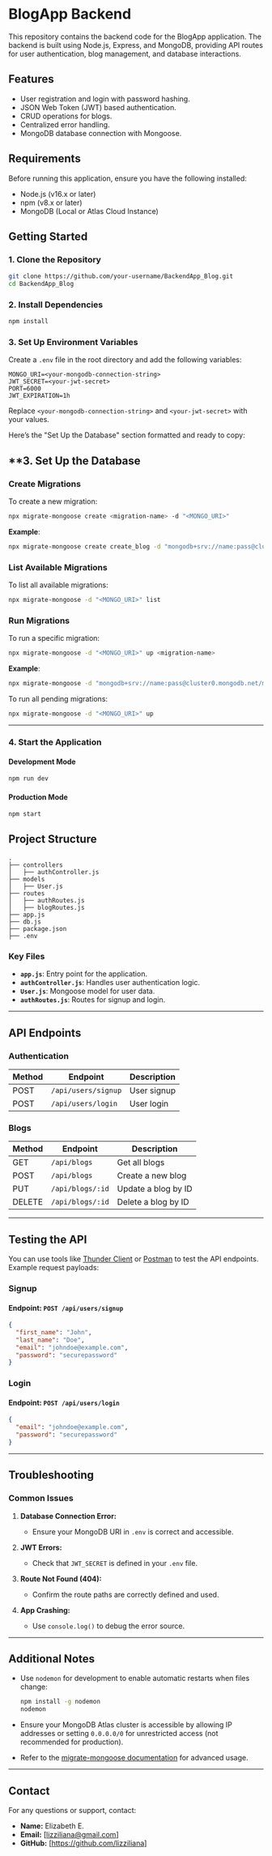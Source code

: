 # BlogApp Backend

This repository contains the backend code for the BlogApp application. The backend is built using Node.js, Express, and MongoDB, providing API routes for user authentication, blog management, and database interactions.

## Features
- User registration and login with password hashing.
- JSON Web Token (JWT) based authentication.
- CRUD operations for blogs.
- Centralized error handling.
- MongoDB database connection with Mongoose.


## Requirements

Before running this application, ensure you have the following installed:

- Node.js (v16.x or later)
- npm (v8.x or later)
- MongoDB (Local or Atlas Cloud Instance)


## Getting Started

### 1. Clone the Repository
```bash
git clone https://github.com/your-username/BackendApp_Blog.git
cd BackendApp_Blog
```

### **2. Install Dependencies**
```bash
npm install
```

### **3. Set Up Environment Variables**
Create a `.env` file in the root directory and add the following variables:

```
MONGO_URI=<your-mongodb-connection-string>
JWT_SECRET=<your-jwt-secret>
PORT=6000
JWT_EXPIRATION=1h
```

Replace `<your-mongodb-connection-string>` and `<your-jwt-secret>` with your values.


Here’s the "Set Up the Database" section formatted and ready to copy:



## **3. Set Up the Database

### Create Migrations
To create a new migration:
```bash
npx migrate-mongoose create <migration-name> -d "<MONGO_URI>"
```

**Example**:
```bash
npx migrate-mongoose create create_blog -d "mongodb+srv://name:pass@cluster0.mongodb.net/mydatabase?retryWrites=true&w=majority"
```

### List Available Migrations
To list all available migrations:
```bash
npx migrate-mongoose -d "<MONGO_URI>" list
```

### Run Migrations
To run a specific migration:
```bash
npx migrate-mongoose -d "<MONGO_URI>" up <migration-name>
```

**Example**:
```bash
npx migrate-mongoose -d "mongodb+srv://name:pass@cluster0.mongodb.net/mydatabase?retryWrites=true&w=majority" up create_blog
```

To run all pending migrations:
```bash
npx migrate-mongoose -d "<MONGO_URI>" up
```

--- 


### **4. Start the Application**
#### Development Mode
```bash
npm run dev
```
#### Production Mode
```bash
npm start
```



## **Project Structure**
```plaintext
.
├── controllers
│   ├── authController.js
├── models
│   ├── User.js
├── routes
│   ├── authRoutes.js
│   ├── blogRoutes.js
├── app.js
├── db.js
├── package.json
├── .env
```

### Key Files
- **`app.js`**: Entry point for the application.
- **`authController.js`**: Handles user authentication logic.
- **`User.js`**: Mongoose model for user data.
- **`authRoutes.js`**: Routes for signup and login.

---

## **API Endpoints**

### **Authentication**
| Method | Endpoint       | Description             |
|--------|----------------|-------------------------|
| POST   | `/api/users/signup` | User signup            |
| POST   | `/api/users/login`  | User login             |

### **Blogs**
| Method | Endpoint       | Description             |
|--------|----------------|-------------------------|
| GET    | `/api/blogs`       | Get all blogs          |
| POST   | `/api/blogs`       | Create a new blog      |
| PUT    | `/api/blogs/:id`   | Update a blog by ID    |
| DELETE | `/api/blogs/:id`   | Delete a blog by ID    |

---

## **Testing the API**
You can use tools like [Thunder Client](https://www.thunderclient.io/) or [Postman](https://www.postman.com/) to test the API endpoints. Example request payloads:

### **Signup**
#### Endpoint: `POST /api/users/signup`
```json
{
  "first_name": "John",
  "last_name": "Doe",
  "email": "johndoe@example.com",
  "password": "securepassword"
}
```

### **Login**
#### Endpoint: `POST /api/users/login`
```json
{
  "email": "johndoe@example.com",
  "password": "securepassword"
}
```

---

## **Troubleshooting**

### Common Issues
1. **Database Connection Error:**
   - Ensure your MongoDB URI in `.env` is correct and accessible.

2. **JWT Errors:**
   - Check that `JWT_SECRET` is defined in your `.env` file.

3. **Route Not Found (404):**
   - Confirm the route paths are correctly defined and used.

4. **App Crashing:**
   - Use `console.log()` to debug the error source.

---


## Additional Notes  

- Use `nodemon` for development to enable automatic restarts when files change:  
  ```bash  
  npm install -g nodemon  
  nodemon  
  ```  

- Ensure your MongoDB Atlas cluster is accessible by allowing IP addresses or setting `0.0.0.0/0` for unrestricted access (not recommended for production).  

- Refer to the [migrate-mongoose documentation](https://www.npmjs.com/package/migrate-mongoose) for advanced usage.  

---  

## **Contact**
For any questions or support, contact:

- **Name:** Elizabeth E.
- **Email:** [lizziliana@gmail.com]
- **GitHub:** [https://github.com/lizziliana]

